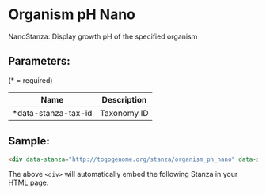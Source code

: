 Organism pH Nano
================

NanoStanza: Display growth pH of the specified organism

## Parameters:

(* = required)

| Name             | Description                         |
|------------------|-------------------------------------|
| *data-stanza-tax-id | Taxonomy ID |

## Sample:

```html
<div data-stanza="http://togogenome.org/stanza/organism_ph_nano" data-stanza-tax-id="666510"></div>
```

The above `<div>` will automatically embed the following Stanza in your HTML page.

<div data-stanza="/stanza/organism_ph_nano" data-stanza-tax-id="666510"></div>
